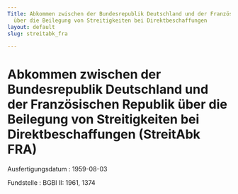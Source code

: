 ```yaml
---
Title: Abkommen zwischen der Bundesrepublik Deutschland und der Französischen Republik
  über die Beilegung von Streitigkeiten bei Direktbeschaffungen
layout: default
slug: streitabk_fra

---
```


# Abkommen zwischen der Bundesrepublik Deutschland und der Französischen Republik über die Beilegung von Streitigkeiten bei Direktbeschaffungen (StreitAbk FRA)

Ausfertigungsdatum
:   1959-08-03

Fundstelle
:   BGBl II: 1961, 1374

